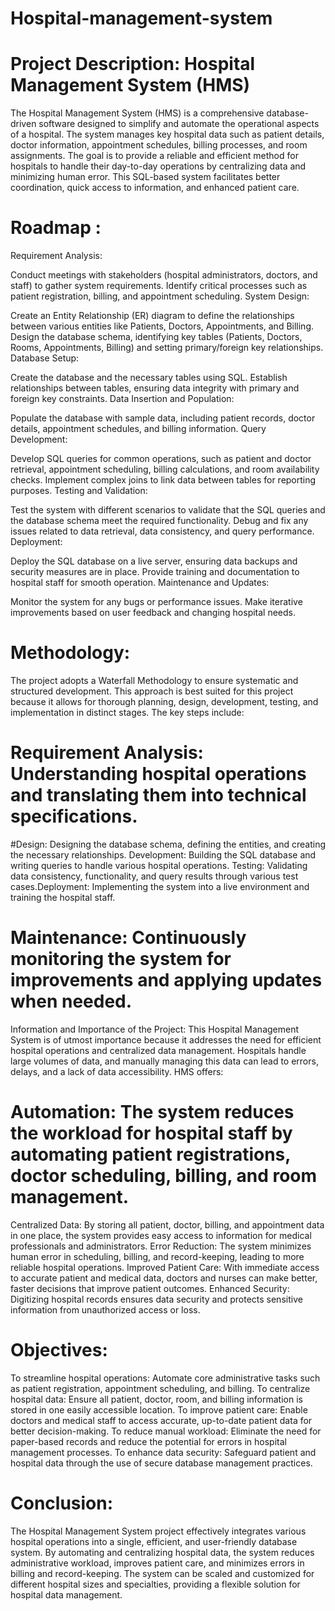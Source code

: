 # Hospital-management-system
# Project Description: Hospital Management System (HMS)
The Hospital Management System (HMS) is a comprehensive database-driven software designed to simplify and automate the operational aspects of a hospital. The system manages key hospital data such as patient details, doctor information, appointment schedules, billing processes, and room assignments. The goal is to provide a reliable and efficient method for hospitals to handle their day-to-day operations by centralizing data and minimizing human error. This SQL-based system facilitates better coordination, quick access to information, and enhanced patient care.

# Roadmap :
Requirement Analysis:

Conduct meetings with stakeholders (hospital administrators, doctors, and staff) to gather system requirements.
Identify critical processes such as patient registration, billing, and appointment scheduling.
System Design:

Create an Entity Relationship (ER) diagram to define the relationships between various entities like Patients, Doctors, Appointments, and Billing.
Design the database schema, identifying key tables (Patients, Doctors, Rooms, Appointments, Billing) and setting primary/foreign key relationships.
Database Setup:

Create the database and the necessary tables using SQL.
Establish relationships between tables, ensuring data integrity with primary and foreign key constraints.
Data Insertion and Population:

Populate the database with sample data, including patient records, doctor details, appointment schedules, and billing information.
Query Development:

Develop SQL queries for common operations, such as patient and doctor retrieval, appointment scheduling, billing calculations, and room availability checks.
Implement complex joins to link data between tables for reporting purposes.
Testing and Validation:

Test the system with different scenarios to validate that the SQL queries and the database schema meet the required functionality.
Debug and fix any issues related to data retrieval, data consistency, and query performance.
Deployment:

Deploy the SQL database on a live server, ensuring data backups and security measures are in place.
Provide training and documentation to hospital staff for smooth operation.
Maintenance and Updates:

Monitor the system for any bugs or performance issues.
Make iterative improvements based on user feedback and changing hospital needs.
# Methodology:
The project adopts a Waterfall Methodology to ensure systematic and structured development. This approach is best suited for this project because it allows for thorough planning, design, development, testing, and implementation in distinct stages. The key steps include:

# Requirement Analysis: Understanding hospital operations and translating them into technical specifications.
#Design: Designing the database schema, defining the entities, and creating the necessary relationships.
 Development: Building the SQL database and writing queries to handle various hospital operations.
 Testing: Validating data consistency, functionality, and query results through various test cases.Deployment: Implementing the system into a live environment and training the hospital staff.
# Maintenance: Continuously monitoring the system for improvements and applying updates when needed.
Information and Importance of the Project:
This Hospital Management System is of utmost importance because it addresses the need for efficient hospital operations and centralized data management. Hospitals handle large volumes of data, and manually managing this data can lead to errors, delays, and a lack of data accessibility. HMS offers:

# Automation: The system reduces the workload for hospital staff by automating patient registrations, doctor scheduling, billing, and room management.
Centralized Data: By storing all patient, doctor, billing, and appointment data in one place, the system provides easy access to information for medical professionals and administrators.
Error Reduction: The system minimizes human error in scheduling, billing, and record-keeping, leading to more reliable hospital operations.
Improved Patient Care: With immediate access to accurate patient and medical data, doctors and nurses can make better, faster decisions that improve patient outcomes.
Enhanced Security: Digitizing hospital records ensures data security and protects sensitive information from unauthorized access or loss.
# Objectives:
To streamline hospital operations: Automate core administrative tasks such as patient registration, appointment scheduling, and billing.
To centralize hospital data: Ensure all patient, doctor, room, and billing information is stored in one easily accessible location.
To improve patient care: Enable doctors and medical staff to access accurate, up-to-date patient data for better decision-making.
To reduce manual workload: Eliminate the need for paper-based records and reduce the potential for errors in hospital management processes.
To enhance data security: Safeguard patient and hospital data through the use of secure database management practices.
# Conclusion:
The Hospital Management System project effectively integrates various hospital operations into a single, efficient, and user-friendly database system. By automating and centralizing hospital data, the system reduces administrative workload, improves patient care, and minimizes errors in billing and record-keeping. The system can be scaled and customized for different hospital sizes and specialties, providing a flexible solution for hospital data management.
